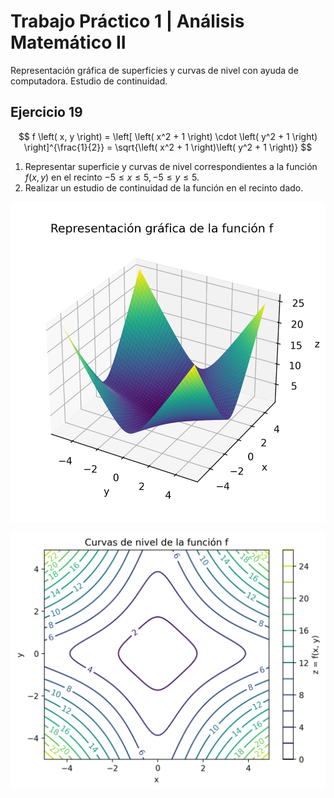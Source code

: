 # Trabajo Práctico 1 | Análisis Matemático II

Representación gráfica de superficies y curvas de nivel con ayuda de computadora. Estudio de continuidad.

## Ejercicio 19

$$
f \left( x, y \right) =
\left[ \left( x^2 + 1 \right) \cdot \left( y^2 + 1 \right) \right]^{\frac{1}{2}} =
\sqrt{\left( x^2 + 1 \right)\left( y^2 + 1 \right)}
$$

1. Representar superficie y curvas de nivel correspondientes a la función $f \left( x, y \right)$ en el recinto $-5 \leq x \leq 5, -5 \leq y \leq 5$.
2. Realizar un estudio de continuidad de la función en el recinto dado.

![Representación gráfica de la función f](assets/surface.png)

![Curvas de nivel de la función f](assets/contour.png)

